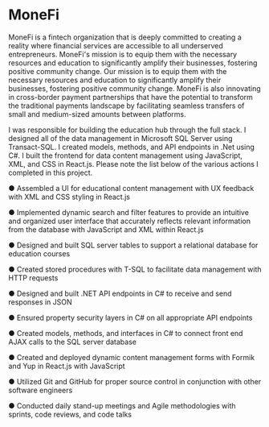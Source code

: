 # MoneFi

MoneFi is a fintech organization that is deeply committed to creating a reality where financial services are accessible to all underserved entrepreneurs. MoneFi's mission is to equip them with the necessary resources and education to significantly amplify their businesses, fostering positive community change. Our mission is to equip them with the necessary resources and education to significantly amplify their businesses, fostering positive community change. MoneFi is also innovating in cross-border payment partnerships that have the potential to transform the traditional payments landscape by facilitating seamless transfers of small and medium-sized amounts between platforms.

I was responsible for building the education hub through the full stack. I designed all of the data management in Microsoft SQL Server using Transact-SQL. I created models, methods, and API endpoints in .Net using C#. I built the frontend for data content management using JavaScript, XML, and CSS in React.js. Please note the list below of the various actions I completed in this project.

● Assembled a UI for educational content management with UX feedback with XML and CSS styling in React.js

● Implemented dynamic search and filter features to provide an intuitive and organized user interface that accurately reflects relevant information from the database with JavaScript and XML within React.js

● Designed and built SQL server tables to support a relational database for education courses

● Created stored procedures with T-SQL to facilitate data management with HTTP requests

● Designed and built .NET API endpoints in C# to receive and send responses in JSON

● Ensured property security layers in C# on all appropriate API endpoints 

● Created models, methods, and interfaces in C# to connect front end AJAX calls to the SQL server database

● Created and deployed dynamic content management forms with Formik and Yup in React.js with JavaScript

● Utilized Git and GitHub for proper source control in conjunction with other software engineers

● Conducted daily stand-up meetings and Agile methodologies with sprints, code reviews, and code talks
